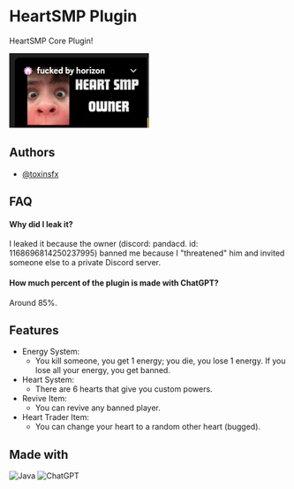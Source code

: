 # HeartSMP Plugin

HeartSMP Core Plugin!

![Jigxy](jigxy.png)

## Authors

- [@toxinsfx](https://www.github.com/toxinsfx)

## FAQ

#### Why did I leak it?

I leaked it because the owner (discord: pandacd. id: 1168696814250237995) banned me because I "threatened" him and invited someone else to a private Discord server.

#### How much percent of the plugin is made with ChatGPT?

Around 85%.

## Features

- Energy System:
    - You kill someone, you get 1 energy; you die, you lose 1 energy. If you lose all your energy, you get banned.
- Heart System:
    - There are 6 hearts that give you custom powers.
- Revive Item:
    - You can revive any banned player.
- Heart Trader Item:
    - You can change your heart to a random other heart (bugged).

## Made with

![Java](https://img.shields.io/badge/Java-ED8B00?style=for-the-badge&logo=openjdk&logoColor=white)
![ChatGPT](https://img.shields.io/badge/chatGPT-74aa9c?style=for-the-badge&logo=openai&logoColor=white)
